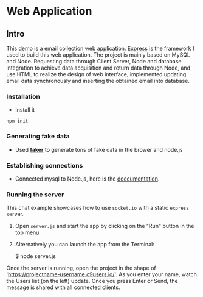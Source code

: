 # Web Application

## Intro

This demo is a email collection web application. [Express](https://expressjs.com) is the framework I used to build this web application. The project is mainly based on MySQL and Node. Requesting data through Client Server, Node and database integration to achieve data acquisition and return data through Node, and use HTML to realize the design of web interface, implemented updating email data synchronously and inserting the obtained email into database.

### Installation 

* Install it

```{}
npm init
```

### Generating fake data

* Used [**faker**](https://github.com/marak/Faker.js/) to generate tons of fake data in the brower and node.js

### Establishing connections

* Connected mysql to Node.js, here is the [doccumentation](https://github.com/mysqljs/mysql).


### Running the server

This chat example showcases how to use `socket.io` with a static `express` server.

1) Open `server.js` and start the app by clicking on the "Run" button in the top menu.

2) Alternatively you can launch the app from the Terminal:

    $ node server.js

Once the server is running, open the project in the shape of 'https://projectname-username.c9users.io/'. As you enter your name, watch the Users list (on the left) update. Once you press Enter or Send, the message is shared with all connected clients.

